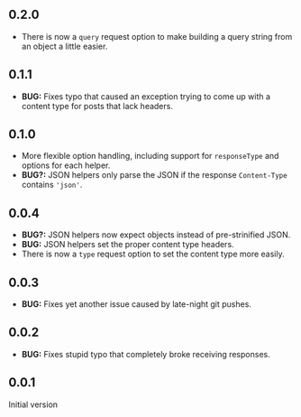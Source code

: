 ## 0.2.0

* There is now a `query` request option to make building a query string from an object a little easier.

## 0.1.1

* __BUG:__ Fixes typo that caused an exception trying to come up with a content type for posts that lack headers.

## 0.1.0

* More flexible option handling, including support for `responseType` and options for each helper.
* __BUG?:__ JSON helpers only parse the JSON if the response `Content-Type` contains `'json'`.

## 0.0.4

* __BUG?:__ JSON helpers now expect objects instead of pre-strinified JSON.
* __BUG:__ JSON helpers set the proper content type headers.
* There is now a `type` request option to set the content type more easily.

## 0.0.3

* __BUG:__ Fixes yet another issue caused by late-night git pushes.

## 0.0.2

* __BUG:__ Fixes stupid typo that completely broke receiving responses.

## 0.0.1

Initial version

